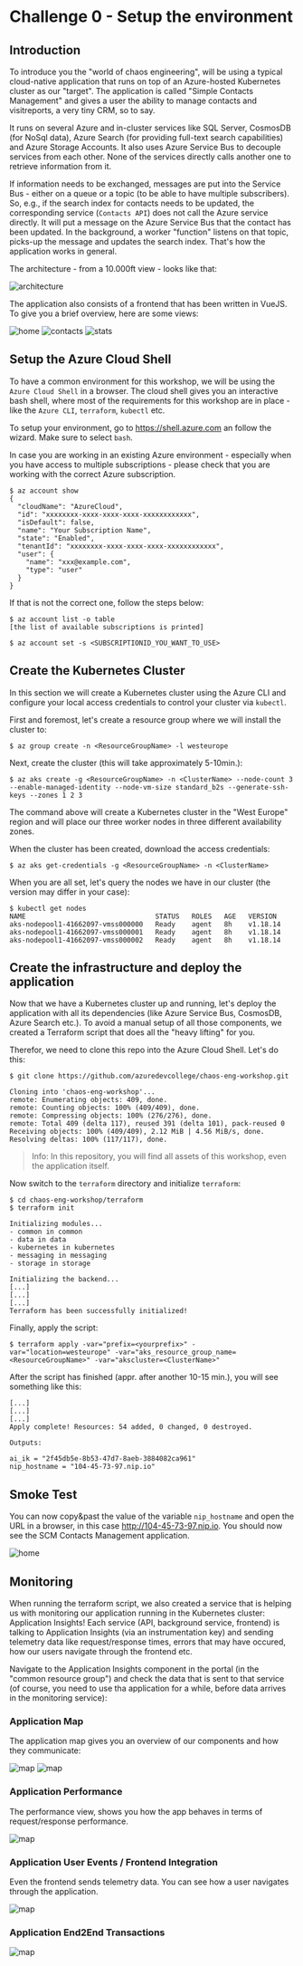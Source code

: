 # Challenge 0 - Setup the environment

## Introduction

To introduce you the "world of chaos engineering", will be using a typical cloud-native application that runs on top of an Azure-hosted Kubernetes cluster as our "target". The application is called "Simple Contacts Management" and gives a user the ability to manage contacts and visitreports, a very tiny CRM, so to say.

It runs on several Azure and in-cluster services like SQL Server, CosmosDB (for NoSql data), Azure Search (for providing full-text search capabilities) and Azure Storage Accounts. It also uses Azure Service Bus to decouple services from each other. None of the services directly calls another one to retrieve information from it. 

If information needs to be exchanged, messages are put into the Service Bus - either on a queue or a topic (to be able to have multiple subscribers). So, e.g., if the search index for contacts needs to be updated, the corresponding service (`Contacts API`) does not call the Azure service directly. It will put a message on the Azure Service Bus that the contact has been updated. In the background, a worker "function" listens on that topic, picks-up the message and updates the search index. That's how the application works in general.

The architecture - from a 10.000ft view - looks like that:

![architecture](./img/aks-architecture.png)

The application also consists of a frontend that has been written in VueJS. To give you a brief overview, here are some views:

![home](./img/app_home.png)
![contacts](./img/app_contacts.png)
![stats](./img/app_stats.png)

## Setup the Azure Cloud Shell

To have a common environment for this workshop, we will be using the `Azure Cloud Shell` in a browser. The cloud shell gives you an interactive bash shell, where most of the requirements for this workshop are in place - like the `Azure CLI`, `terraform`, `kubectl` etc.

To setup your environment, go to <https://shell.azure.com> an follow the wizard. Make sure to select `bash`.

In case you are working in an existing Azure environment - especially when you have access to multiple subscriptions - please check that you are working with the correct Azure subscription.

```shell
$ az account show
{
  "cloudName": "AzureCloud",
  "id": "xxxxxxxx-xxxx-xxxx-xxxx-xxxxxxxxxxxx",
  "isDefault": false,
  "name": "Your Subscription Name",
  "state": "Enabled",
  "tenantId": "xxxxxxxx-xxxx-xxxx-xxxx-xxxxxxxxxxxx",
  "user": {
    "name": "xxx@example.com",
    "type": "user"
  }
}
```

If that is not the correct one, follow the steps below:

```shell
$ az account list -o table
[the list of available subscriptions is printed]

$ az account set -s <SUBSCRIPTIONID_YOU_WANT_TO_USE>
```

## Create the Kubernetes Cluster

In this section we will create a Kubernetes cluster using the Azure CLI and configure your local access credentials to control your cluster via `kubectl`.

First and foremost, let's create a resource group where we will install the cluster to:

```shell
$ az group create -n <ResourceGroupName> -l westeurope
```

Next, create the cluster (this will take approximately 5-10min.):

```shell
$ az aks create -g <ResourceGroupName> -n <ClusterName> --node-count 3 --enable-managed-identity --node-vm-size standard_b2s --generate-ssh-keys --zones 1 2 3
```

The command above will create a Kubernetes cluster in the "West Europe" region and will place our three worker nodes in three different availability zones.

When the cluster has been created, download the access credentials:

```shell
$ az aks get-credentials -g <ResourceGroupName> -n <ClusterName>
```

When you are all set, let's query the nodes we have in our cluster (the version may differ in your case):

```shell
$ kubectl get nodes
NAME                                STATUS   ROLES   AGE   VERSION
aks-nodepool1-41662097-vmss000000   Ready    agent   8h    v1.18.14
aks-nodepool1-41662097-vmss000001   Ready    agent   8h    v1.18.14
aks-nodepool1-41662097-vmss000002   Ready    agent   8h    v1.18.14
```

## Create the infrastructure and deploy the application

Now that we have a Kubernetes cluster up and running, let's deploy the application with all its dependencies (like Azure Service Bus, CosmosDB, Azure Search etc.). To avoid a manual setup of all those components, we created a Terraform script that does all the "heavy lifting" for you.

Therefor, we need to clone this repo into the Azure Cloud Shell. Let's do this:

```shell
$ git clone https://github.com/azuredevcollege/chaos-eng-workshop.git

Cloning into 'chaos-eng-workshop'...
remote: Enumerating objects: 409, done.
remote: Counting objects: 100% (409/409), done.
remote: Compressing objects: 100% (276/276), done.
remote: Total 409 (delta 117), reused 391 (delta 101), pack-reused 0
Receiving objects: 100% (409/409), 2.12 MiB | 4.56 MiB/s, done.
Resolving deltas: 100% (117/117), done.
```

> Info: In this repository, you will find all assets of this workshop, even the application itself.

Now switch to the `terraform` directory and initialize `terraform`:

```shell
$ cd chaos-eng-workshop/terraform
$ terraform init

Initializing modules...
- common in common
- data in data
- kubernetes in kubernetes
- messaging in messaging
- storage in storage

Initializing the backend...
[...]
[...]
[...]
Terraform has been successfully initialized!
```

Finally, apply the script:

```shell
$ terraform apply -var="prefix=<yourprefix>" -var="location=westeurope" -var="aks_resource_group_name=<ResourceGroupName>" -var="akscluster=<ClusterName>"
```

After the script has finished (appr. after another 10-15 min.), you will see something like this:

```shell
[...]
[...]
[...]
Apply complete! Resources: 54 added, 0 changed, 0 destroyed.

Outputs:

ai_ik = "2f45db5e-8b53-47d7-8aeb-3884082ca961"
nip_hostname = "104-45-73-97.nip.io"
```

## Smoke Test

You can now copy&past the value of the variable `nip_hostname` and open the URL in a browser, in this case <http://104-45-73-97.nip.io>. You should now see the SCM Contacts Management application.

![home](./img/app_home.png)

## Monitoring

When running the terraform script, we also created a service that is helping us with monitoring our application running in the Kubernetes cluster: Application Insights! Each service (API, background service, frontend) is talking to Application Insights (via an instrumentation key) and sending telemetry data like request/response times, errors that may have occured, how our users navigate through the frontend etc.

Navigate to the Application Insights component in the portal (in the "common resource group") and check the data that is sent to that service (of course, you need to use tha application for a while, before data arrives in the monitoring service):

### Application Map

The application map gives you an overview of our components and how they communicate:

![map](./img/monitoring_map.png)
![map](./img/monitoring_error.png)

### Application Performance

The performance view, shows you how the app behaves in terms of request/response performance.

![map](./img/monitoring_performance.png)

### Application User Events / Frontend Integration

Even the frontend sends telemetry data. You can see how a user navigates through the application.

![map](./img/monitoring_userevents.png)

### Application End2End Transactions

![map](./img/monitoring_end2end.png)